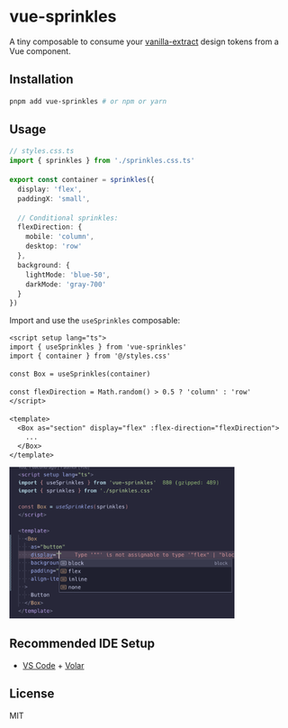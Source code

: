 # vue-sprinkles

A tiny composable to consume your [vanilla-extract](https://github.com/seek-oss/vanilla-extract) design tokens from a Vue component.

## Installation

```bash
pnpm add vue-sprinkles # or npm or yarn
```

## Usage

```ts
// styles.css.ts
import { sprinkles } from './sprinkles.css.ts'

export const container = sprinkles({
  display: 'flex',
  paddingX: 'small',

  // Conditional sprinkles:
  flexDirection: {
    mobile: 'column',
    desktop: 'row'
  },
  background: {
    lightMode: 'blue-50',
    darkMode: 'gray-700'
  }
})
```

Import and use the `useSprinkles` composable:

```vue
<script setup lang="ts">
import { useSprinkles } from 'vue-sprinkles'
import { container } from '@/styles.css'

const Box = useSprinkles(container)

const flexDirection = Math.random() > 0.5 ? 'column' : 'row'
</script>

<template>
  <Box as="section" display="flex" :flex-direction="flexDirection">
    ...
  </Box>
</template>
```

<img src="demo.png" width="400" />

## Recommended IDE Setup

- [VS Code](https://code.visualstudio.com/) + [Volar](https://marketplace.visualstudio.com/items?itemName=johnsoncodehk.volar)

## License

MIT
